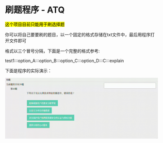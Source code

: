 # 刷题程序 - ATQ



<mark>这个项目目前只能用于刷选择题</mark>

你可以将自己要要刷的题目，以一个固定的格式存储在txt文件中，最后用程序打开文件即可

格式以三个冒号分隔，下面是一个完整的格式参考: 

test1:::option_A:::option_B:::option_C:::option_D:::C:::explain



下面是程序的实际演示：

![demo](res/demo.gif)

